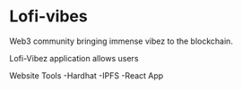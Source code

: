 # Lofi-vibes

Web3 community bringing immense vibez to the blockchain.

Lofi-Vibez application allows users

Website Tools
-Hardhat
-IPFS
-React App
